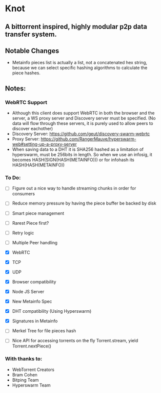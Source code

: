 # Knot

## A bittorrent inspired, highly modular p2p data transfer system.

## Notable Changes

- Metainfo pieces list is actually a list, not a concatenated hex string, because we can select specific hashing algorithms to calculate the piece hashes.

## Notes:

### WebRTC Support

- Although this client does support WebRTC in both the browser and the server, a WS proxy server and Discovery server must be specified. (No data will flow through these servers, it is purely used to allow peers to discover eachother)
- Discovery Server: https://github.com/geut/discovery-swarm-webrtc
- Proxy Server: https://github.com/RangerMauve/hyperswarm-web#setting-up-a-proxy-server
- When saving data to a DHT it is SHA256 hashed as a limitation of hyperswarm, must be 256bits in length. So when we use an infosig, it becomes HASH(SIGN(HASH(METAINFO))) or for infohash its HASH(HASH(METAINFO))

### To Do:

- [ ] Figure out a nice way to handle streaming chunks in order for consumers

- [ ] Reduce memory pressure by having the piece buffer be backed by disk

- [ ] Smart piece management

- [ ] Rarest Piece first?

- [ ] Retry logic

- [ ] Multiple Peer handling

- [x] WebRTC

- [x] TCP

- [x] UDP

- [x] Browser compatibility

- [x] Node JS Server

- [x] New Metainfo Spec

- [x] DHT compatibility (Using Hyperswarm)

- [x] Signatures in Metainfo

- [ ] Merkel Tree for file pieces hash

- [ ] Nice API for accessing torrents on the fly Torrent.stream, yield Torrent.nextPiece()

### With thanks to:

- WebTorrent Creators
- Bram Cohen
- Bitping Team
- Hyperswarm Team
